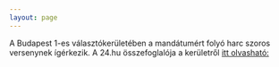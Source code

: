 ```yaml
---
layout: page
---
```


A Budapest 1-es választókerületében a mandátumért folyó harc szoros versenynek ígérkezik. A 24.hu összefoglalója a kerületről [itt olvasható:](https://24.hu/csatater)


